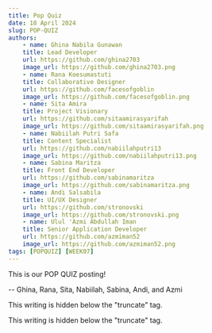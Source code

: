 ```yaml
---
title: Pop Quiz
date: 18 April 2024
slug: POP-QUIZ
authors: 
	- name: Ghina Nabila Gunawan
	title: Lead Developer
	url: https://github.com/ghina2703
	image_url: https://github.com/ghina2703.png
	- name: Rana Koesumastuti
	title: Collaborative Designer
	url: https://github.com/facesofgoblin
	image_url: https://github.com/facesofgoblin.png
	- name: Sita Amira
	title: Project Visionary
	url: https://github.com/sitaamirasyarifah
	image_url: https://github.com/sitaamirasyarifah.png
	- name: Nabiilah Putri Safa
	title: Content Specialist
	url: https://github.com/nabiilahputri13
	image_url: https://github.com/nabiilahputri13.png
	- name: Sabina Maritza
	title: Front End Developer
	url: https://github.com/sabinamaritza
	image_url: https://github.com/sabinamaritza.png
	- name: Andi Salsabila
	title: UI/UX Designer
	url: https://github.com/stronovski
	image_url: https://github.com/stronovski.png
	- name: Ulul 'Azmi Abdullah Iman
	title: Senior Application Developer
	url: https://github.com/azmiman52
	image_url: https://github.com/azmiman52.png
tags: [POPQUIZ] [WEEK07] 
---
```

This is our POP QUIZ posting!

-- Ghina, Rana, Sita, Nabiilah, Sabina, Andi, and Azmi

This writing is hidden below the "truncate" tag.

This writing is hidden below the "truncate" tag.
